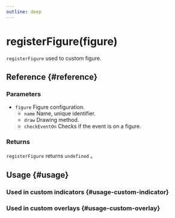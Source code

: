 ```yaml
---
outline: deep
---
```


# registerFigure(figure)
`registerFigure` used to custom figure.

## Reference {#reference}
<!--@include: @/@views/api/references/chart/registerFigure.md-->

### Parameters
- `figure` Figure configuration.
  - `name` Name, unique identifier.
  - `draw` Drawing method.
  - `checkEventOn` Checks if the event is on a figure.


### Returns
`registerFigure` returns `undefined` 。

## Usage {#usage}
<script setup>
import CustomFigureCustomIndicator from '../../../@views/api/samples/custom-figure-custom-indicator/index.vue'
import CustomFigureCustomOverlay from '../../../@views/api/samples/custom-figure-custom-overlay/index.vue'
</script>

### Used in custom indicators {#usage-custom-indicator}
<CustomFigureCustomIndicator />

### Used in custom overlays {#usage-custom-overlay}
<CustomFigureCustomOverlay />